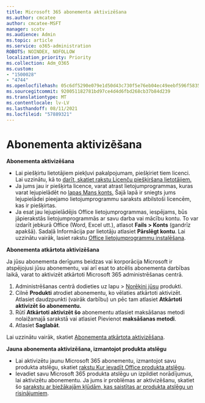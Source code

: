 ```yaml
---
title: Microsoft 365 abonementa aktivizēšana
ms.author: cmcatee
author: cmcatee-MSFT
manager: scotv
ms.audience: Admin
ms.topic: article
ms.service: o365-administration
ROBOTS: NOINDEX, NOFOLLOW
localization_priority: Priority
ms.collection: Adm_O365
ms.custom:
- "1500028"
- "4744"
ms.openlocfilehash: 05c6df5290e079e1d50d43c730f5e76eb04ec49eebf596f5835e4f8939e968a4
ms.sourcegitcommit: 920051182781bd97ce4d4d6fbd268cb37b84d239
ms.translationtype: MT
ms.contentlocale: lv-LV
ms.lasthandoff: 08/11/2021
ms.locfileid: "57889321"
---
```

# <a name="activate-your-subscription"></a>Abonementa aktivizēšana

**Abonementa aktivizēšana**

- Lai piešķirtu lietotājiem piekļuvi pakalpojumam, piešķiriet tiem licenci. Lai uzzinātu, kā to [darīt, skatiet rakstu Licenču piešķiršana lietotājiem.](https://docs.microsoft.com/microsoft-365/admin/manage/assign-licenses-to-users)
- Ja jums jau ir piešķirta licence, varat atrast lietojumprogrammas, kuras varat lejupielādēt no [lapas Mans konts.](https://portal.office.com/account/#installs) Šajā lapā ir sniegts jums lejupielādei pieejamo lietojumprogrammu saraksts atbilstoši licencēm, kas ir piešķirtas.
- Ja esat jau lejupielādējis Office lietojumprogrammas, iespējams, būs jāpierakstās lietojumprogrammās ar savu darba vai mācību kontu. To var izdarīt jebkurā Office (Word, Excel utt.), atlasot **Fails > Konts** (gandrīz apakšā). Sadaļā Informācija par lietotāju atlasiet **Pārslēgt kontu**. Lai uzzinātu vairāk, lasiet rakstu [Office lietojumprogrammu instalēšana](https://docs.microsoft.com/microsoft-365/admin/setup/install-applications).

**Abonementa atkārtota aktivizēšana**

Ja jūsu abonementa derīgums beidzas vai korporācija Microsoft ir atspējojusi jūsu abonementu, vai arī esat to atcēlis abonementa darbības laikā, varat to aktivizēt atkārtoti Microsoft 365 administrēšanas centrā.

1. Administrēšanas centrā dodieties uz lapu  >  [Norēķini jūsu](https://go.microsoft.com/fwlink/p/?linkid=842054) produkti.
2. Cilnē **Produkti** atrodiet abonementu, ko vēlaties atkārtoti aktivizēt. Atlasiet daudzpunkti (vairāk darbību) un pēc tam atlasiet **Atkārtoti aktivizēt šo abonementu.**
3. Rūtī **Atkārtoti aktivizēt šo** abonementu atlasiet maksāšanas metodi nolaižamajā sarakstā vai atlasiet Pievienot **maksāšanas metodi**.
4. Atlasiet **Saglabāt**.

Lai uzzinātu vairāk, skatiet [Abonementa atkārtota aktivizēšana](https://docs.microsoft.com/microsoft-365/commerce/subscriptions/reactivate-your-subscription).

**Jauna abonementa aktivizēšana, izmantojot produkta atslēgu**

- Lai aktivizētu jaunu Microsoft 365 abonementu, izmantojot savu produkta atslēgu, skatiet [rakstu Kur ievadīt Office produkta atslēgu](https://support.office.com/article/where-to-enter-your-office-product-key-0a82e5ae-739e-4b92-a6f4-2ec780c185db).
- Ievadiet savu Microsoft 365 produkta atslēgu un izpildiet norādījumus, lai aktivizētu abonementu. Ja jums ir problēmas ar aktivizēšanu, skatiet šo [sarakstu ar biežākajām kļūdām, kas saistītas ar produkta atslēgu un risinājumiem](https://docs.microsoft.com/microsoft-365/commerce/product-key-errors-and-solutions).